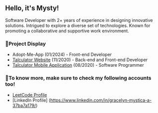 ## Hello, it's Mysty!
Software Developer with 2+ years of experience in designing innovative solutions. Intrigued to explore a diverse set of technologies. Known for promoting a collaborative and supportive work environment.

### :open_file_folder:Project Display
* Adopt-Me-App (01/2024) - Front-end Developer
* [Talculator Website](https://talculator-2020.herokuapp.com/) (11/2020) - Back-end and Front-end Developer
* [Talculator Mobile Application](https://play.google.com/store/apps/details?id=com.appticlynx.talculator) (08/2020) - Software Programmer

### :briefcase:To know more, make sure to check my following accounts too!
* [LeetCode Profile](https://leetcode.com/Gracelyn-Mystica/)
* [LinkedIn Profile] (https://www.linkedin.com/in/gracelyn-mystica-a-37ba7a179/)
